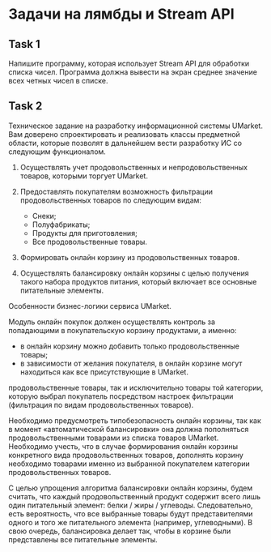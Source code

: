 # Задачи на лямбды и Stream API

## Task 1
Напишите программу, которая использует Stream API для обработки списка чисел.
Программа должна вывести на экран среднее значение всех четных чисел в списке.

## Task 2
Техническое задание на разработку информационной системы UMarket.
Вам доверено спроектировать и реализовать классы предметной области,
которые позволят в дальнейшем вести разработку ИС со следующим функционалом.

1. Осуществлять учет продовольственных и непродовольственных товаров, которыми торгует UMarket.
2. Предоставлять покупателям возможность фильтрации продовольственных товаров по следующим видам:

   + Снеки;
   + Полуфабрикаты;
   + Продукты для приготовления;
   + Все продовольственные товары.
   
3. Формировать онлайн корзину из продовольственных товаров.
4. Осуществлять балансировку онлайн корзины с целью получения такого набора продуктов питания,
    который включает все основные питательные элементы.


Особенности бизнес-логики сервиса UMarket.

Модуль онлайн покупок должен осуществлять контроль за попадающими в покупательскую корзину продуктами, а именно:

+ в онлайн корзину можно добавить только продовольственные товары;
+ в зависимости от желания покупателя, в онлайн корзине могут находиться как все присутствующие в UMarket.

продовольственные товары, так и исключительно товары той категории,
которую выбрал покупатель посредством настроек фильтрации (фильтрация по видам продовольственных товаров).

Необходимо предусмотреть типобезопасность онлайн корзины, так как в момент «автоматической балансировки» она
должна пополняться продовольственными товарами из списка товаров UMarket.
Необходимо учесть, что в случае формирования онлайн корзины конкретного вида продовольственных товаров,
дополнять корзину необходимо товарами именно из выбранной покупателем категории продовольственных товаров.

С целью упрощения алгоритма балансировки онлайн корзины, будем считать, что каждый продовольственный
продукт содержит всего лишь один питательный элемент: белки / жиры / углеводы.
Следовательно, есть вероятность, что все выбранные товары будут представителями
одного и того же питательного элемента (например, углеводными).
В свою очередь, балансировка делает так, чтобы в корзине были представлены все питательные элементы.